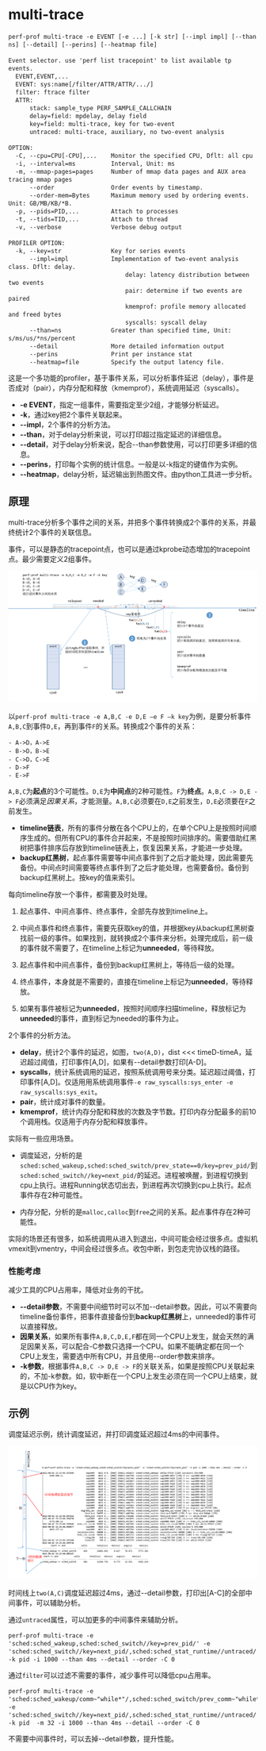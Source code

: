 # multi-trace

```
perf-prof multi-trace -e EVENT [-e ...] [-k str] [--impl impl] [--than ns] [--detail] [--perins] [--heatmap file]

Event selector. use 'perf list tracepoint' to list available tp events.
  EVENT,EVENT,...
  EVENT: sys:name[/filter/ATTR/ATTR/.../]
  filter: ftrace filter
  ATTR:
      stack: sample_type PERF_SAMPLE_CALLCHAIN
      delay=field: mpdelay, delay field
      key=field: multi-trace, key for two-event
      untraced: multi-trace, auxiliary, no two-event analysis

OPTION:
  -C, --cpu=CPU[-CPU],...    Monitor the specified CPU, Dflt: all cpu
  -i, --interval=ms          Interval, Unit: ms
  -m, --mmap-pages=pages     Number of mmap data pages and AUX area tracing mmap pages
      --order                Order events by timestamp.
      --order-mem=Bytes      Maximum memory used by ordering events. Unit: GB/MB/KB/*B.
  -p, --pids=PID,...         Attach to processes
  -t, --tids=TID,...         Attach to thread
  -v, --verbose              Verbose debug output

PROFILER OPTION:
  -k, --key=str              Key for series events
      --impl=impl            Implementation of two-event analysis class. Dflt: delay.
                                 delay: latency distribution between two events
                                 pair: determine if two events are paired
                                 kmemprof: profile memory allocated and freed bytes
                                 syscalls: syscall delay
      --than=ns              Greater than specified time, Unit: s/ms/us/*ns/percent
      --detail               More detailed information output
      --perins               Print per instance stat
      --heatmap=file         Specify the output latency file.
```

这是一个多功能的profiler，基于事件关系，可以分析事件延迟（delay），事件是否成对（pair），内存分配和释放（kmemprof），系统调用延迟（syscalls）。

- **-e EVENT**，指定一组事件，需要指定至少2组，才能够分析延迟。
- **-k**，通过key把2个事件关联起来。
- **--impl**，2个事件的分析方法。
- **--than**，对于delay分析来说，可以打印超过指定延迟的详细信息。
- **--detail**，对于delay分析来说，配合--than参数使用，可以打印更多详细的信息。
- **--perins**，打印每个实例的统计信息。一般是以-k指定的键值作为实例。
- **--heatmap**，delay分析，延迟输出到热图文件。由python工具进一步分析。



## 原理

multi-trace分析多个事件之间的关系，并把多个事件转换成2个事件的关系，并最终统计2个事件的关联信息。

事件，可以是静态的tracepoint点，也可以是通过kprobe动态增加的tracepoint点。最少需要定义2组事件。

![multi-trace-design-diagram](images/multi-trace-design-diagram.png)

以`perf-prof multi-trace -e A,B,C -e D,E –e F –k key`为例，是要分析事件`A,B,C`到事件`D,E`，再到事件`F`的关系。转换成2个事件的关系：

```
- A->D，A->E
- B->D，B->E
- C->D，C->E
- D->F
- E->F
```

`A,B,C`为**起点**的3个可能性。`D,E`为**中间点**的2种可能性。`F`为**终点**。`A,B,C -> D,E -> F`必须满足*因果关系*，才能测量。`A,B,C`必须要在`D,E`之前发生，`D,E`必须要在`F`之前发生。

- **timeline链表**，所有的事件分散在各个CPU上的，在单个CPU上是按照时间顺序生成的。但所有CPU的事件合并起来，不是按照时间排序的。需要借助红黑树把事件排序后存放到timeline链表上，恢复因果关系，才能进一步处理。
- **backup红黑树**，起点事件需要等中间点事件到了之后才能处理，因此需要先备份。中间点时间需要等终点事件到了之后才能处理，也需要备份。备份到backup红黑树上。按key的值来索引。

每向timeline存放一个事件，都需要及时处理。

1. 起点事件、中间点事件、终点事件，全部先存放到timeline上。

2. 中间点事件和终点事件，需要先获取key的值，并根据key从backup红黑树查找前一级的事件。如果找到，就转换成2个事件来分析。处理完成后，前一级的事件就不需要了，在timeline上标记为**unneeded**，等待释放。

3. 起点事件和中间点事件，备份到backup红黑树上，等待后一级的处理。

4. 终点事件，本身就是不需要的，直接在timeline上标记为**unneeded**，等待释放。

5. 如果有事件被标记为**unneeded**，按照时间顺序扫描timeline，释放标记为**unneeded**的事件，直到标记为needed的事件为止。

2个事件的分析方法。

- **delay**，统计2个事件的延迟，如图，`two(A,D)`，dist <<< timeD-timeA，延迟超过阈值，打印事件[A,D]，如果有--detail参数打印[A-D]。
- **syscalls**，统计系统调用的延迟，按照系统调用号来分类。延迟超过阈值，打印事件[A,D]。仅适用用系统调用事件`-e raw_syscalls:sys_enter -e raw_syscalls:sys_exit`。
- **pair**，统计成对事件的数量。
- **kmemprof**，统计内存分配和释放的次数及字节数。打印内存分配最多的前10个调用栈。仅适用于内存分配和释放事件。



实际有一些应用场景。

- 调度延迟，分析的是`sched:sched_wakeup,sched:sched_switch/prev_state==0/key=prev_pid/`到`sched:sched_switch//key=next_pid/`的延迟。进程被唤醒，到进程切换到cpu上执行。进程Running状态切出去，到进程再次切换到cpu上执行。起点事件存在2种可能性。

- 内存分配，分析的是`malloc,calloc`到`free`之间的关系。起点事件存在2种可能性。

实际的场景还有很多，如系统调用从进入到退出，中间可能会经过很多点。虚拟机vmexit到vmentry，中间会经过很多点。收包中断，到包走完协议栈的路径。



### 性能考虑

减少工具的CPU占用率，降低对业务的干扰。

- **--detail参数**，不需要中间细节时可以不加--detail参数。因此，可以不需要向timeline备份事件，把事件直接备份到**backup红黑树**上，unneeded的事件可以直接释放。
- **因果关系**，如果所有事件`A,B,C,D,E,F`都在同一个CPU上发生，就会天然的满足因果关系，可以配合-C参数只选择一个CPU。如果不能确定都在同一个CPU上发生，需要选中所有CPU，并且使用--order参数来排序。
- **-k参数**，根据事件`A,B,C -> D,E -> F`的关联关系，如果是按照CPU关联起来的，不加-k参数。如，软中断在一个CPU上发生必须在同一个CPU上结束，就是以CPU作为key。



## 示例

调度延迟示例，统计调度延迟，并打印调度延迟超过4ms的中间事件。

![multi-trace-design-diagram](images/multi-trace-output.png)

时间线上`two(A,C)`调度延迟超过4ms，通过--detail参数，打印出[A-C]的全部中间事件，可以辅助分析。



通过`untraced`属性，可以加更多的中间事件来辅助分析。

```
perf-prof multi-trace -e 'sched:sched_wakeup,sched:sched_switch//key=prev_pid/' -e 'sched:sched_switch//key=next_pid/,sched:sched_stat_runtime//untraced/' -k pid -i 1000 --than 4ms --detail --order -C 0
```



通过`filter`可以过滤不需要的事件，减少事件可以降低cpu占用率。

```
perf-prof multi-trace -e 'sched:sched_wakeup/comm~"while*"/,sched:sched_switch/prev_comm~"while*"/key=prev_pid/' -e 'sched:sched_switch//key=next_pid/,sched:sched_stat_runtime//untraced/' -k pid  -m 32 -i 1000 --than 4ms --detail --order -C 0
```



不需要中间事件时，可以去掉--detail参数，提升性能。
